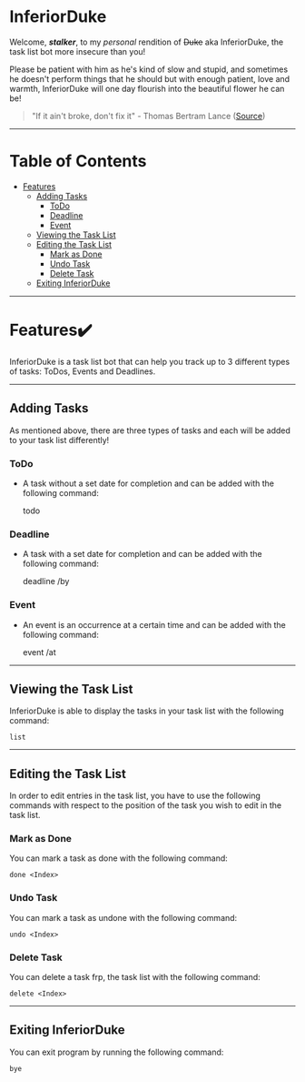 # InferiorDuke

Welcome, ***stalker***, to my *personal* rendition of ~~Duke~~ aka InferiorDuke, the task list bot more insecure than you!

Please be patient with him as he's kind of slow and stupid, and sometimes he doesn't perform things that he should but with enough patient, love and warmth, InferiorDuke will one day flourish into the beautiful flower he can be!

> "If it ain't broke, don't fix it" - Thomas Bertram Lance ([Source](https://digital.hagley.org/Nationbiz_197705#page/30/mode/2up))
---
# Table of Contents
- [Features](#features)
  - [Adding Tasks](#adding-tasks)
    - [ToDo](#todo)
    - [Deadline](#deadline)
    - [Event](#event)
  - [Viewing the Task List](#viewing-the-task-list)
  - [Editing the Task List](#editing-the-task-list)
    - [Mark as Done](#mark-as-done)
    - [Undo Task](#undo-task)
    - [Delete Task](#delete-task)
  - [Exiting InferiorDuke](#exiting-inferiorduke)


---
# Features✔️

InferiorDuke is a task list bot that can help you track up to 3 different types of tasks: ToDos, Events and Deadlines.

---
## Adding Tasks

As mentioned above, there are three types of tasks and each will be added to your task list differently!

### ToDo

* A task without a set date for completion and can be added with the following command:


    todo <Description>

### Deadline

* A task with a set date for completion and can be added with the following command:


    deadline <Description> /by <Date>

### Event

* An event is an occurrence at a certain time and can be added with the following command:


    event <Description> /at <Date>
---
## Viewing the Task List

InferiorDuke is able to display the tasks in your task list with the following command:


    list
---
## Editing the Task List

In order to edit entries in the task list, you have to use the following commands with respect to the position of the task you wish to edit in the task list.

### Mark as Done

You can mark a task as done with the following command:


    done <Index>

### Undo Task

You can mark a task as undone with the following command:


    undo <Index>

### Delete Task

You can delete a task frp, the task list with the following command:


    delete <Index>

--- 

## Exiting InferiorDuke

You can exit program by running the following command:


    bye    